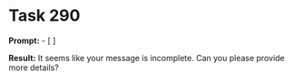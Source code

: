 # Task 290

**Prompt:** - [ ]

**Result:**
It seems like your message is incomplete. Can you please provide more details?
